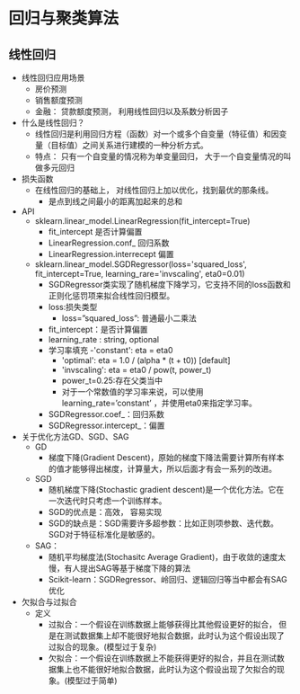 # 回归与聚类算法
## 线性回归
- 线性回归应用场景
	- 房价预测
	- 销售额度预测
	- 金融： 贷款额度预测， 利用线性回归以及系数分析因子
- 什么是线性回归？
	- 线性回归是利用回归方程（函数）对一个或多个自变量（特征值）和因变量（目标值）之间关系进行建模的一种分析方式。
	- 特点： 只有一个自变量的情况称为单变量回归， 大于一个自变量情况的叫做多元回归
- 损失函数
	- 在线性回归的基础上， 对线性回归上加以优化，找到最优的那条线。
		- 是点到线之间最小的距离加起来的总和
- API
	- sklearn.linear_model.LinearRegression(fit_intercept=True)
		- fit_intercept 是否计算偏置
		- LinearRegression.conf_ 回归系数
		- LinearRegression.interrecept 偏置
	- sklearn.linear_model.SGDRegressor(loss='squared_loss', fit_intercept=True, learning_rare='invscaling', eta0=0.01)
		- SGDRegressor类实现了随机梯度下降学习，它支持不同的loss函数和正则化惩罚项来拟合线性回归模型。
		- loss:损失类型
			- loss=”squared_loss”: 普通最小二乘法
		- fit_intercept：是否计算偏置
		- learning_rate : string, optional
		- 学习率填充
			-'constant': eta = eta0
			- 'optimal': eta = 1.0 / (alpha * (t + t0)) [default]
			- 'invscaling': eta = eta0 / pow(t, power_t)
			- power_t=0.25:存在父类当中
			- 对于一个常数值的学习率来说，可以使用learning_rate=’constant’ ，并使用eta0来指定学习率。
		- SGDRegressor.coef_：回归系数
		- SGDRegressor.intercept_：偏置
- 关于优化方法GD、SGD、SAG
	- GD
		- 梯度下降(Gradient Descent)，原始的梯度下降法需要计算所有样本的值才能够得出梯度，计算量大，所以后面才有会一系列的改进。
	- SGD
		- 随机梯度下降(Stochastic gradient descent)是一个优化方法。它在一次迭代时只考虑一个训练样本。
		- SGD的优点是：高效， 容易实现
		- SGD的缺点是：SGD需要许多超参数：比如正则项参数、迭代数。SGD对于特征标准化是敏感的。
	- SAG：
		- 随机平均梯度法(Stochasitc Average Gradient)，由于收敛的速度太慢，有人提出SAG等基于梯度下降的算法
		- Scikit-learn：SGDRegressor、岭回归、逻辑回归等当中都会有SAG优化
- 欠拟合与过拟合
	- 定义
		- 过拟合：一个假设在训练数据上能够获得比其他假设更好的拟合， 但是在测试数据集上却不能很好地拟合数据，此时认为这个假设出现了过拟合的现象。(模型过于复杂)
		- 欠拟合：一个假设在训练数据上不能获得更好的拟合，并且在测试数据集上也不能很好地拟合数据，此时认为这个假设出现了欠拟合的现象。(模型过于简单)